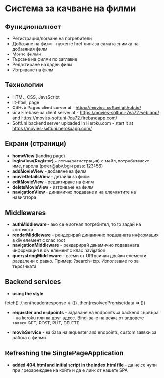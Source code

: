# Система за качване на филми

## Функционалност
* Регистрация/логване на потребители
* Добавяне на филм - нужен е href линк за самата снимка на добавяния филм
* Моите филми
* Търсене на филми по заглавие
* Редактиране на даден филм
* Изтриване на филм

## Технологии
* HTML, CSS, JavaScript
* lit-html, page
* GitHub Pages client server at - https://movies-softuni.github.io/
* или Firebase за client server at - https://movies-softuni-7ea72.web.app/   and  https://movies-softuni-7ea72.firebaseapp.com/ 
* SoftUni backend server uploaded in Heroku.com - start it at https://movies-softuni.herokuapp.com/

## Екрани (страници)
* **homeView** (landing page)
* **loginView(Register)** - логин(регистрация) с мейл, потребителско име, парола (peter@abv.bg и pass: 123456)
* **addMovieView** - добавяне на филм
* **movieDetailsView** - детайли за филм
* **editMovieView** - редактиране на филм
* **deleteMovieView** - изтриване на филм
* **navigationView** - динамично подаване и на елементите на навигатора

## Middlewares
* **authMiddleware** - ако се е логнал потребител, то го задай на контекста
* **renderMiddleware** - рендерирай динамично подаваната информация в div елемент с клас root
* **navigationMiddleware** - рендерирай динамично подаваната информация в div елемент с клас navigation
* **querystringMiddleware** - вземи от URI всички двойки елементи разделени с равно. Пример: ?search=top. Използваме го за търсачката

## Backend services
* **using the style**

fetch()
    .then(header/response => ())
    .then(resolvedPromise/data => ())

* **requester and endpoints** - задаване на endpoints за backend сървъра - на heroku или на друг адрес. Bind-ване на всяка от видовете заявки GET, POST, PUT, DELETE

* **movieService** - на база на requester and endpoints, custom заявки за работа с филми


## Refreshing the SinglePageApplication
* **added 404.html and initial script in the index.html file** - да не се чупи при презареждане на който и да е линк от нашето SPA

